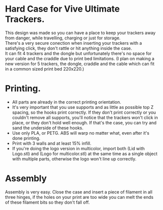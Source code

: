 # Hard Case for Vive Ultimate Trackers.



This design was made so you can have a place to keep your trackers away from danger, while travelling, charging or just for storage.  
There's a very secure conection when inserting your trackers with a satisfying click, they don't rattle or hit anything inside the case.  
It can fit 4 trackers and the dongle but unfortunately there's no space for your cable and the craddle due to print bed limitations. (I plan on making a new version for 5 trackers, the dongle, craddle and the cable which can fit in a common sized print bed 220x220.)   
   
# Printing.

* All parts are already in the correct printing orientation.
* It's very important that you use supports and as little as possible top Z spacing, so the hooks print correctly. If they don't print correctly or you couldn't remove all supports, you'll notice that the trackers won't click in place, or they don't hold well enough. If that's the case, you can try and sand the underside of these hooks.
* Use only PLA, or PETG. ABS will warp no matter what, even after it's done printing.   
* Print with 3 walls and at least 15% infill.
* If you're doing the logo version in multicolor, import both (Lid with Logo.stl) and (Logo for multicolor.stl) at the same time as a single object with multiple parts, otherwise the logo won't line up correctly.   
   
# Assembly
Assembly is very easy. Close the case and insert a piece of filament in all three hinges, if the holes on your print are too wide you can melt the ends of these filament bits so they don't fall off.
